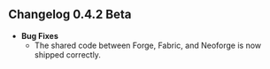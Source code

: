 ## Changelog 0.4.2 Beta
* **Bug Fixes** 
  * The shared code between Forge, Fabric, and Neoforge is now shipped correctly.